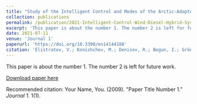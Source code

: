 ```yaml
---
title: "Study of the Intelligent Control and Modes of the Arctic-Adopted Wind–Diesel Hybrid System"
collection: publications
permalink: /publication/2021-Intelligent-Control-Wind-Diesel-Hybrid-System
excerpt: 'This paper is about the number 1. The number 2 is left for future work.'
date: 2021-07-11
venue: 'Journal 1'
paperurl: 'https://doi.org/10.3390/en14144188'
citation: 'Elistratov, V.; Konishchev, M.; Denisov, R.; Bogun, I.; Grönman, A.; Turunen-Saaresti, T.; Lugo, A.J. Study of the Intelligent Control and Modes of the Arctic-Adopted Wind–Diesel Hybrid System. Energies 2021, 14, 4188. https://doi.org/10.3390/en14144188. &quot;Paper Title Number 1.&quot; <i>Journal 1</i>. 1(1).'
---
```

This paper is about the number 1. The number 2 is left for future work.

[Download paper here](http://academicpages.github.io/files/paper1.pdf)

Recommended citation: Your Name, You. (2009). "Paper Title Number 1." <i>Journal 1</i>. 1(1).
